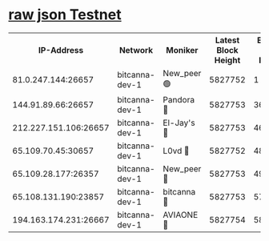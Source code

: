 [raw json Testnet](https://rpc-check.bcat.stavr.tech/bcat/rpc-bcat-result.json)
=


<table><tr><th>IP-Address</th><th>Network</th><th>Moniker</th><th>Latest Block Height</th><th>Earliest Block Height</th><th>Catching Up</th><th>Tx Index</th><th>Voting Power</th><th>Scan Time</th></tr><tr><td>81.0.247.144:26657</td><td>bitcanna-dev-1</td><td>New_peer 🟢</td><td>5827752</td><td>1</td><td>False</td><td>on</td><td>0</td><td>2024-01-04T21:25:00.042575360UTC</td></tr><tr><td>144.91.89.66:26657</td><td>bitcanna-dev-1</td><td>Pandora 🔴</td><td>5827753</td><td>3675711</td><td>False</td><td>on</td><td>2096387</td><td>2024-01-04T21:25:09.890526921UTC</td></tr><tr><td>212.227.151.106:26657</td><td>bitcanna-dev-1</td><td>El-Jay's 🔴</td><td>5827753</td><td>4670391</td><td>False</td><td>on</td><td>2218164</td><td>2024-01-04T21:25:06.796402076UTC</td></tr><tr><td>65.109.70.45:30657</td><td>bitcanna-dev-1</td><td>L0vd 🔴</td><td>5827752</td><td>4828155</td><td>False</td><td>on</td><td>7920</td><td>2024-01-04T21:25:00.390648085UTC</td></tr><tr><td>65.109.28.177:26357</td><td>bitcanna-dev-1</td><td>New_peer 🔴</td><td>5827753</td><td>4952911</td><td>False</td><td>on</td><td>2237067</td><td>2024-01-04T21:25:07.150612021UTC</td></tr><tr><td>65.108.131.190:23857</td><td>bitcanna-dev-1</td><td>bitcanna 🔴</td><td>5827753</td><td>5727753</td><td>False</td><td>off</td><td>82368</td><td>2024-01-04T21:25:07.525230010UTC</td></tr><tr><td>194.163.174.231:26667</td><td>bitcanna-dev-1</td><td>AVIAONE 🔴</td><td>5827754</td><td>5813531</td><td>False</td><td>on</td><td>1949865</td><td>2024-01-04T21:25:12.247012116UTC</td></tr></table>
